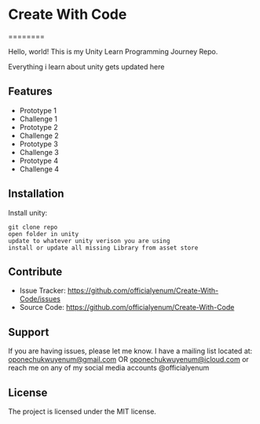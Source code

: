 # Create With Code
========

Hello, world! This is my Unity Learn Programming Journey Repo.

Everything i learn about unity gets updated here

Features
--------

- Prototype 1
- Challenge 1
- Prototype 2
- Challenge 2
- Prototype 3
- Challenge 3
- Prototype 4
- Challenge 4

Installation
------------

Install unity:

    git clone repo
    open folder in unity 
    update to whatever unity verison you are using
    install or update all missing Library from asset store

Contribute
----------

- Issue Tracker: https://github.com/officialyenum/Create-With-Code/issues
- Source Code: https://github.com/officialyenum/Create-With-Code

Support
-------

If you are having issues, please let me know.
I have a mailing list located at: oponechukwuyenum@gmail.com OR oponechukwuyenum@icloud.com or reach me on any of my social media accounts @officialyenum

License
-------

The project is licensed under the MIT license.

